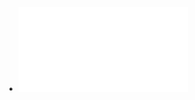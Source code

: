 - ![Great work  how to make a difference people love (David Sturt) (z-lib.org).pdf](../assets/Great_work_how_to_make_a_difference_people_love_(David_Sturt)_(z-lib.org)_1666012857714_0.pdf)
